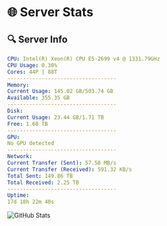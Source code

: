 # 🌐 Server Stats
## 🔍 Server Info
```yaml
CPU: Intel(R) Xeon(R) CPU E5-2699 v4 @ 1331.79GHz
CPU Usage: 0.30%
Cores: 44P | 88T
-----------------------------------
Memory:
Current Usage: 145.02 GB/503.74 GB
Available: 355.35 GB
-----------------------------------
Disk:
Current Usage: 23.44 GB/1.71 TB
Free: 1.60 TB
-----------------------------------
GPU:
No GPU detected
-----------------------------------
Network:
Current Transfer (Sent): 57.58 MB/s
Current Transfer (Received): 591.32 KB/s
Total Sent: 149.86 TB
Total Received: 2.25 TB
-----------------------------------
Uptime:
17d 18h 22m 40s
```
![GitHub Stats](https://img.shields.io/badge/Updated-2025-02-25_17:05:58-blue)